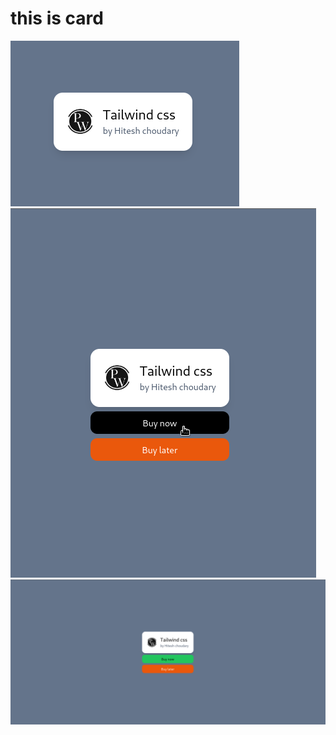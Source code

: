 <h1>this is card </h1>

![PWcard](./assets/Screenshot%20from%202023-08-09%2014-39-34.png)
![PWcard](./assets/Screenshot%20from%202023-08-18%2013-49-21.png)
![PWcard](./assets/Screenshot%20from%202023-08-18%2013-49-06.png)